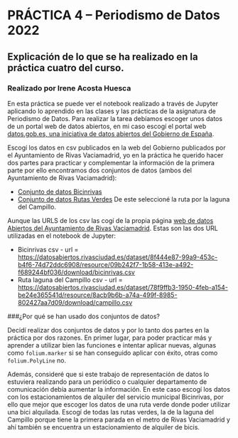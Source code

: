 # PRÁCTICA 4 – Periodismo de Datos 2022

##  Explicación de lo que se ha realizado en la práctica cuatro del curso.

### Realizado por Irene Acosta Huesca

En esta práctica se puede ver el notebook realizado a través de Jupyter aplicando lo aprendido en las clases y las prácticas de la asignatura de Periodismo de Datos. Para realizar la tarea debíamos escoger unos datos de un portal web de datos abiertos, en mi caso escogí el portal web [datos.gob.es, una iniciativa de datos abiertos del Gobierno de España](https://datos.gob.es/es). 

Escogí los datos en csv publicados en la web del Gobierno publicados por el Ayuntamiento de Rivas Vaciamadrid, yo en la práctica he querido hacer dos partes para practicar y complementar la información de la primera parte por ello encontramos dos conjuntos de datos (ambos del Ayuntamiento de Rivas Vaciamadrid): 

- [Conjunto de datos Bicinrivas](https://datos.gob.es/es/catalogo/l01281230-bicinrivas)
- [Conjunto de datos Rutas Verdes](https://datos.gob.es/es/catalogo/l01281230-rutas-verdes) De este seleccioné la ruta por la laguna del Campillo. 

Aunque las URLS de los csv las cogí de la propia página [web de datos Abiertos del Ayuntamiento de Rivas Vaciamadrid](https://datosabiertos.rivasciudad.es/). Estas son las dos URL utilizadas en el notebook de Jupyter: 

- Bicinrivas csv - url = https://datosabiertos.rivasciudad.es/dataset/8f444e87-99a9-453c-b4f6-74d72ddc6908/resource/09b242f7-1b58-413e-a492-f689244bf036/download/bicinrivas.csv
- Ruta laguna del Campillo csv - url =  https://datosabiertos.rivasciudad.es/dataset/78f9ffb3-1950-4feb-a154-be24e365541d/resource/8acb9b6b-a74a-499f-8985-802427aa7d09/download/campillo.csv

###¿Por qué se han usado dos conjuntos de datos?

Decidí realizar dos conjuntos de datos y por lo tanto dos partes en la práctica por dos razones. En primer lugar, para poder practicar más y aprender a utilizar bien las funciones e intentar aplicar nuevas, algunas como `folium.marker` si se han conseguido aplicar con éxito, otras como `folium.PolyLine` no. 

Además, consideré que si este trabajo de representación de datos lo estuviera realizando para un periódico o cualquier departamento de comunicación debía aumentar la información. En este caso escogí los datos con los estacionamientos de alquiler del servicio municipal Bicinrivas, por ello que mejor que escoger los datos de una ruta verde donde poder utilizar una bici alquilada. Escogí de todas las rutas verdes, la de la laguna del Campillo porque tiene la primera parada en el metro de Rivas Vaciamadrid y ahí también se encuentra un estacionamiento de alquiler de bicis. 

